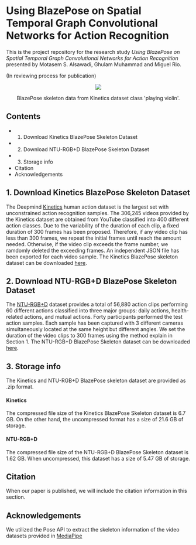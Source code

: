 #  Using BlazePose on Spatial Temporal Graph Convolutional Networks for Action Recognition

This is the project repository for the research study *Using BlazePose on Spatial Temporal Graph Convolutional Networks for Action Recognition* presented by Motasem S. Alsawadi, Ghulam Muhammad and Miguel Rio.

(In reviewing process for publication)

<p align="center">
<img src="https://user-images.githubusercontent.com/52717252/162593347-a8a62eb6-a96a-45fb-bc6c-cc51671dfebe.gif"
</p>
<p align="center">
BlazePose skeleton data from Kinetics dataset class 'playing violin'.
</p>

## Contents
* 1. Download Kinetics BlazePose Skeleton Dataset
* 2. Download NTU-RGB+D BlazePose Skeleton Dataset
* 3. Storage info
* Citation
* Acknowledgements

## 1. Download Kinetics BlazePose Skeleton Dataset

The Deepmind [Kinetics](https://www.deepmind.com/open-source/kinetics) human action dataset is the largest set with unconstrained action recognition samples. 
The 306,245 videos provided by the Kinetics dataset are obtained from YouTube classified into 400 different action classes. Due to the variability of the duration of each clip, a fixed duration of 300 frames has been proposed. Therefore, if any video clip has less than 300 frames, we repeat the initial frames until reach the amount needed. Otherwise, if the video clip exceeds the frame number, we ramdomly deleted the exceeding frames. An independent JSON file has been exported for each video sample. The Kinetics BlazePose skeleton dataset can be downloaded [here](https://drive.google.com/file/d/1K953rOULG7cPEaw6MRL_0RKEG7cuIJjd/view?usp=sharing).

## 2. Download NTU-RGB+D BlazePose Skeleton Dataset
The [NTU-RGB+D](https://rose1.ntu.edu.sg/dataset/actionRecognition/) dataset provides a total of 56,880 action clips performing 60 different actions classified into three major groups: daily actions, health-related actions, and mutual actions. Forty participants performed the test action samples. Each sample has been captured with 3 different cameras simultaneously located at the same height but different angles. We set the duration of the video clips to 300 frames using the method explain in Section 1. The NTU-RGB+D BlazePose Skeleton dataset can be downloaded [here](https://drive.google.com/file/d/1K5nnPiF2-xmtZNwUF3yVvbSlnMf97AY-/view?usp=sharing).

## 3. Storage info
The Kinetics and NTU-RGB+D BlazePose skeleton dataset are provided as .zip format. 

#### Kinetics
The compressed file size of the Kinetics BlazePose Skeleton dataset is 6.7 GB. On the other hand, the uncompressed format has a size of 21.6 GB of storage.

#### NTU-RGB+D
The compressed file size of the NTU-RGB+D BlazePose Skeleton dataset is 1.62 GB. When uncompressed, this dataset has a size of 5.47 GB of storage.

## Citation
When our paper is published, we will include the citation information in this section.

## Acknowledgements
We utilized the Pose API to extract the skeleton information of the video datasets provided in [MediaPipe](https://google.github.io/mediapipe/solutions/pose.html)
